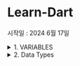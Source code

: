 # Learn-Dart
시작일 : 2024 6월 17일

<details>
<summary>1. VARIABLES</summary>

## 1.0
- 'main' 메서드가 존재해야 실행 => main 함수에서 작성한 코드가 호출되기 때문이다.
- ';'는 필수이다.(없다면 오류발생)
    ```
    void main() {
        print("Hello World");
    }
    ```

## 1.1
- 변수를 선언할 때는 `var`를 사용
- `var`는 변수의 타입을 구체화하지 않음
    - 하지만 변수를 업데이트할 시, 변수의 본래 타입과 일치해야 함
    - 변수를 선언할 때는 명시적으로 변수의 타입을 지정
    ```
    void main() {
        var SPAM = '정현서 부장';
        SPAM = 1;         //오류
        SPAM = 3.14;      //오류
        SPAM = turn ;     //오류
        SPAM = '국제윤';   //정상
    }
    ```

## 1.2 
- `dynamic` 타입인 경우, 어떤 타입으로든 지정이 가능
    ```
    void main() {
        dynamic SPAM; // 현재는 SPAM이 어떤 타입인지 모름
        if(name is String){     // SPAM이 String 타입인지 확인
  	        print('string!')
        }
    }
    ```

## 1.3
- null safety는 개발자가 null 값을 참조할 수 없도록 하는 기능
- 코드에서 null 값을 참조하면 런타임 에러가 발생
- 하지만 아래와 같이 작성이 가능
    ```dart
    {변수형}? {변수이름} = '{변수값}';
    {변수 이름} = null;
    ```

## 1.4
- `final`로 함수를 
    - js의 `const`와 비슷함
    - 초기 한 번의 설정만 가능
- `final`로 함수를 지정하면 변수를 수정할 수 없음
    ```dart
    final {값};
    final {변수형} = {값};
    ```

## 1.5
- `late`는 함수만 만들어둔 뒤, 나중에 데이터를 저장한다.
- 주로 API에 활용한다.
    ```dart
    late final (var도 가능) {변수이름};
    late final (var도 가능) {변수형} {변수이름};
    ```

## 1.6
- dart의 `const`는 js의 `const`와는 전혀 다르다.
    - `const`는 개발자가 그 값을 사전에 알고 있어야 한다.
    - `const`의 값을 사전에 모른다면 (값이 API로부터 할당되거나, 클라이언트에서 입력하는 값 등) `const`로 생성하는 것이 아닌, `var`나 `final`로 생성해야 한다.
- `const`는 `compile-time constant`를 만들어줌

## 1.7
- 지금까지 배운 내용 요약
    - `var`
        - 가장 기본적인 변수 선언문
        - 되도록이면 `var`를 사용하는 것을 권장
    - `final`
        - 재할당하지 않는 변수를 만들 때 사용
    - `dynamic`
        - `dynamic`의 변수형은 정하지 않고 사용
        - 가장 조심히 사용해야 함
        - 자주 사용하지 않는 것이 좋음
    - `const`
        - 컴파일을 할 때 개발자가 사전에 그 값을 알고 있음
        - `const`는 수정이 불가능
    - `late`
        - 나중에 변수를 초기화하기 위해 사용
</details>

<details>
<summary>2. Data Types</summary>

## 2.0
- Basic Data Types
    - 기본 데이터 타입
    - 아래 타입을 포함한 거의 대부분의 타입들이 객체로 이루어져 있다. (함수도 객체)
    - 이것이 Dart가 진정한 객체 지향 언어로 불리는 이유이다.
    - {num}은 정수와 소수 모두 될 수 있다.
        ```
            void main() {
                String name = "정현서";
                bool isPlay = true;
                int age = 19;
                double kg = 100;
                num x = 30;
                num y = 50.50;
            }
        ```
## 2.1
- 

<details>
